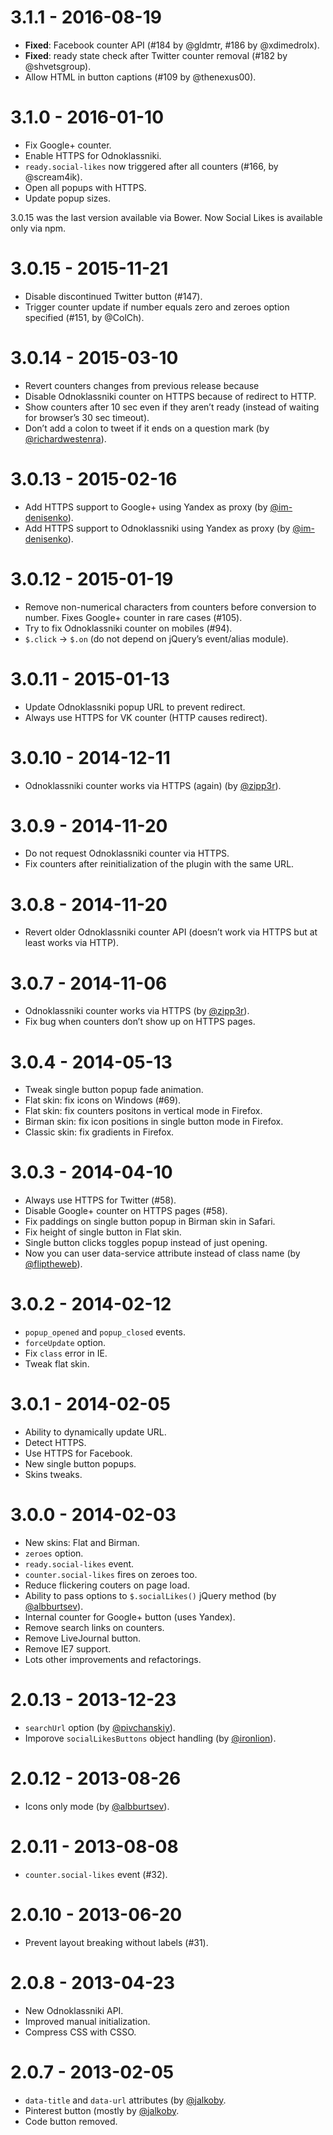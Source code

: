 # 3.1.1 - 2016-08-19

* **Fixed**: Facebook counter API (#184 by @gldmtr, #186 by @xdimedrolx).
* **Fixed**: ready state check after Twitter counter removal (#182 by @shvetsgroup).
* Allow HTML in button captions (#109 by @thenexus00).

# 3.1.0 - 2016-01-10

* Fix Google+ counter.
* Enable HTTPS for Odnoklassniki.
* `ready.social-likes` now triggered after all counters (#166, by @scream4ik).
* Open all popups with HTTPS.
* Update popup sizes.

3.0.15 was the last version available via Bower. Now Social Likes is available only via npm.

# 3.0.15 - 2015-11-21

* Disable discontinued Twitter button (#147).
* Trigger counter update if number equals zero and zeroes option specified (#151, by @ColCh).

# 3.0.14 - 2015-03-10

* Revert counters changes from previous release because 
* Disable Odnoklassniki counter on HTTPS because of redirect to HTTP.
* Show counters after 10 sec even if they aren’t ready (instead of waiting for browser’s 30 sec timeout).
* Don’t add a colon to tweet if it ends on a question mark (by [@richardwestenra](https://github.com/richardwestenra)).

# 3.0.13 - 2015-02-16

* Add HTTPS support to Google+ using Yandex as proxy (by [@im-denisenko](https://github.com/im-denisenko)).
* Add HTTPS support to Odnoklassniki using Yandex as proxy (by [@im-denisenko](https://github.com/im-denisenko)).

# 3.0.12 - 2015-01-19

* Remove non-numerical characters from counters before conversion to number. Fixes Google+ counter in rare cases (#105).
* Try to fix Odnoklassniki counter on mobiles (#94).
* `$.click` -> `$.on` (do not depend on jQuery’s event/alias module).

# 3.0.11 - 2015-01-13

* Update Odnoklassniki popup URL to prevent redirect.
* Always use HTTPS for VK counter (HTTP causes redirect).

# 3.0.10 - 2014-12-11

* Odnoklassniki counter works via HTTPS (again) (by [@zipp3r](https://github.com/zipp3r)).

# 3.0.9 - 2014-11-20

* Do not request Odnoklassniki counter via HTTPS.
* Fix counters after reinitialization of the plugin with the same URL.

# 3.0.8 - 2014-11-20

* Revert older Odnoklassniki counter API (doesn’t work via HTTPS but at least works via HTTP).

# 3.0.7 - 2014-11-06

* Odnoklassniki counter works via HTTPS (by [@zipp3r](https://github.com/zipp3r)).
* Fix bug when counters don’t show up on HTTPS pages.

# 3.0.4 - 2014-05-13

* Tweak single button popup fade animation.
* Flat skin: fix icons on Windows (#69).
* Flat skin: fix counters positons in vertical mode in Firefox.
* Birman skin: fix icon positions in single button mode in Firefox.
* Classic skin: fix gradients in Firefox.

# 3.0.3 - 2014-04-10

* Always use HTTPS for Twitter (#58).
* Disable Google+ counter on HTTPS pages (#58).
* Fix paddings on single button popup in Birman skin in Safari.
* Fix height of single button in Flat skin.
* Single button clicks toggles popup instead of just opening.
* Now you can user data-service attribute instead of class name (by [@fliptheweb](https://github.com/fliptheweb)).

# 3.0.2 - 2014-02-12

* `popup_opened` and `popup_closed` events.
* `forceUpdate` option.
* Fix `class` error in IE.
* Tweak flat skin.

# 3.0.1 - 2014-02-05

* Ability to dynamically update URL.
* Detect HTTPS.
* Use HTTPS for Facebook.
* New single button popups.
* Skins tweaks.

# 3.0.0 - 2014-02-03

* New skins: Flat and Birman.
* `zeroes` option.
* `ready.social-likes` event.
* `counter.social-likes` fires on zeroes too.
* Reduce flickering couters on page load.
* Ability to pass options to `$.socialLikes()` jQuery method (by [@albburtsev](https://github.com/albburtsev)).
* Internal counter for Google+ button (uses Yandex).
* Remove search links on counters.
* Remove LiveJournal button.
* Remove IE7 support.
* Lots other improvements and refactorings.

# 2.0.13 - 2013-12-23

* `searchUrl` option (by [@pivchanskiy](https://github.com/pivchanskiy)).
* Imporove `socialLikesButtons` object handling (by [@ironlion](https://github.com/ironlion)).

# 2.0.12 - 2013-08-26

* Icons only mode (by [@albburtsev](https://github.com/albburtsev)).

# 2.0.11 - 2013-08-08

* `counter.social-likes` event (#32).

# 2.0.10 - 2013-06-20

* Prevent layout breaking without labels (#31).

# 2.0.8 - 2013-04-23

* New Odnoklassniki API.
* Improved manual initialization.
* Compress CSS with CSSO.

# 2.0.7 - 2013-02-05

* `data-title` and `data-url` attributes (by [@jalkoby](https://github.com/jalkoby]).
* Pinterest button (mostly by [@jalkoby](https://github.com/jalkoby]).
* Code button removed.
